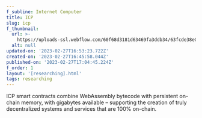 ```yaml
---
f_subline: Internet Computer
title: ICP
slug: icp
f_thumbnail:
  url: >-
    https://uploads-ssl.webflow.com/60f68d3181d63469fa3ddb34/63fcde38e0ae8e53bc6547e8_icon-icp.svg
  alt: null
updated-on: '2023-02-27T16:53:23.722Z'
created-on: '2023-02-27T16:45:58.044Z'
published-on: '2023-02-27T17:04:45.224Z'
f_order: 1
layout: '[researching].html'
tags: researching
---
```


ICP smart contracts combine WebAssembly bytecode with persistent on-chain memory, with gigabytes available – supporting the creation of truly decentralized systems and services that are 100% on-chain.
